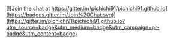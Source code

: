 


[![Join the chat at https://gitter.im/pichichi91/pichichi91.github.io](https://badges.gitter.im/Join%20Chat.svg)](https://gitter.im/pichichi91/pichichi91.github.io?utm_source=badge&utm_medium=badge&utm_campaign=pr-badge&utm_content=badge)